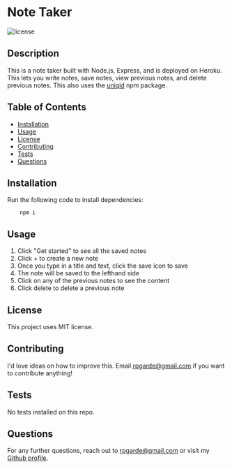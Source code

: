 # Note Taker
![license](https://img.shields.io/github/license/rpgarde/readme-generator)

## Description
This is a note taker built with Node.js, Express, and is deployed on Heroku. This lets you write notes, save notes, view previous notes, and delete previous notes. This also uses the [uniqid](https://www.npmjs.com/package/uniqid) npm package.

## Table of Contents 
* [Installation](#installation)
* [Usage](#usage)
* [License](#license)
* [Contributing](#contributing)
* [Tests](#tests)
* [Questions](#questions)

## Installation
Run the following code to install dependencies:

        npm i

## Usage
1. Click "Get started" to see all the saved notes
2. Click + to create a new note
3. Once you type in a title and text, click the save icon to save
4. The note will be saved to the lefthand side
5. Click on any of the previous notes to see the content
6. Click delete to delete a previous note

## License
This project uses MIT license.

## Contributing
I'd love ideas on how to improve this. Email rpgarde@gmail.com if you want to contribute anything!

## Tests
No tests installed on this repo. 

## Questions
For any further questions, reach out to rpgarde@gmail.com or visit my [Github profile](https://github.com/rpgarde).